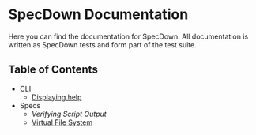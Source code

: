 # SpecDown Documentation

Here you can find the documentation for SpecDown.
All documentation is written as SpecDown tests and form part of the test suite.

## Table of Contents

- CLI
    - [Displaying help](./display_help.md)
- Specs
    - _Verifying Script Output_
    - [Virtual File System](./virtual_file_system.md)